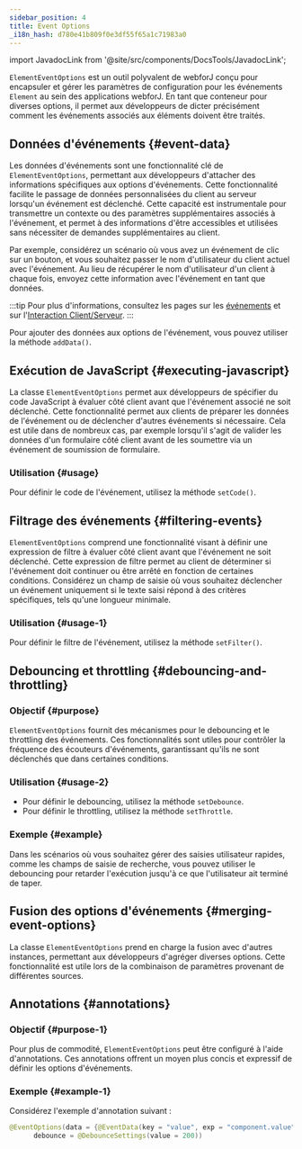 ```yaml
---
sidebar_position: 4
title: Event Options
_i18n_hash: d780e41b809f0e3df55f65a1c71983a0
---
```

<!-- sidebar_class_name: sidebar--item__hidden -->
import JavadocLink from '@site/src/components/DocsTools/JavadocLink';

<JavadocLink type="foundation" location="com/webforj/component/element/event/ElementEventOptions" top='true'/>

`ElementEventOptions` est un outil polyvalent de webforJ conçu pour encapsuler et gérer les paramètres de configuration pour les événements `Element` au sein des applications webforJ. En tant que conteneur pour diverses options, il permet aux développeurs de dicter précisément comment les événements associés aux éléments doivent être traités.

## Données d'événements {#event-data}

Les données d'événements sont une fonctionnalité clé de `ElementEventOptions`, permettant aux développeurs d'attacher des informations spécifiques aux options d'événements. Cette fonctionnalité facilite le passage de données personnalisées du client au serveur lorsqu'un événement est déclenché. Cette capacité est instrumentale pour transmettre un contexte ou des paramètres supplémentaires associés à l'événement, et permet à des informations d'être accessibles et utilisées sans nécessiter de demandes supplémentaires au client.

Par exemple, considérez un scénario où vous avez un événement de clic sur un bouton, et vous souhaitez passer le nom d'utilisateur du client actuel avec l'événement. Au lieu de récupérer le nom d'utilisateur d'un client à chaque fois, envoyez cette information avec l'événement en tant que données.

:::tip
Pour plus d'informations, consultez les pages sur les [événements](../../building-ui/events) et sur l'[Interaction Client/Serveur](../../architecture/client-server).
:::

Pour ajouter des données aux options de l'événement, vous pouvez utiliser la méthode `addData()`.

<!-- ### Exemple -->

## Exécution de JavaScript {#executing-javascript}

La classe `ElementEventOptions` permet aux développeurs de spécifier du code JavaScript à évaluer côté client avant que l'événement associé ne soit déclenché. Cette fonctionnalité permet aux clients de préparer les données de l'événement ou de déclencher d'autres événements si nécessaire. Cela est utile dans de nombreux cas, par exemple lorsqu'il s'agit de valider les données d'un formulaire côté client avant de les soumettre via un événement de soumission de formulaire.

### Utilisation {#usage}
Pour définir le code de l'événement, utilisez la méthode `setCode()`.

## Filtrage des événements {#filtering-events}

`ElementEventOptions` comprend une fonctionnalité visant à définir une expression de filtre à évaluer côté client avant que l'événement ne soit déclenché. Cette expression de filtre permet au client de déterminer si l'événement doit continuer ou être arrêté en fonction de certaines conditions. Considérez un champ de saisie où vous souhaitez déclencher un événement uniquement si le texte saisi répond à des critères spécifiques, tels qu'une longueur minimale.

### Utilisation {#usage-1}
Pour définir le filtre de l'événement, utilisez la méthode `setFilter()`.

## Debouncing et throttling {#debouncing-and-throttling}

### Objectif {#purpose}
`ElementEventOptions` fournit des mécanismes pour le debouncing et le throttling des événements. Ces fonctionnalités sont utiles pour contrôler la fréquence des écouteurs d'événements, garantissant qu'ils ne sont déclenchés que dans certaines conditions.

### Utilisation {#usage-2}
- Pour définir le debouncing, utilisez la méthode `setDebounce`.
- Pour définir le throttling, utilisez la méthode `setThrottle`.

### Exemple {#example}
Dans les scénarios où vous souhaitez gérer des saisies utilisateur rapides, comme les champs de saisie de recherche, vous pouvez utiliser le debouncing pour retarder l'exécution jusqu'à ce que l'utilisateur ait terminé de taper.

## Fusion des options d'événements {#merging-event-options}

La classe `ElementEventOptions` prend en charge la fusion avec d'autres instances, permettant aux développeurs d'agréger diverses options. Cette fonctionnalité est utile lors de la combinaison de paramètres provenant de différentes sources.

## Annotations {#annotations}

### Objectif {#purpose-1}
Pour plus de commodité, `ElementEventOptions` peut être configuré à l'aide d'annotations. Ces annotations offrent un moyen plus concis et expressif de définir les options d'événements.

### Exemple {#example-1}
Considérez l'exemple d'annotation suivant :

```java
@EventOptions(data = {@EventData(key = "value", exp = "component.value")},
      debounce = @DebounceSettings(value = 200))
```

